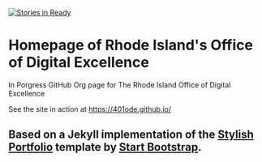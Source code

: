 [![Stories in Ready](https://badge.waffle.io/401ode/401ode.github.io.png?label=ready&title=Ready)](https://waffle.io/401ode/401ode.github.io)
# Homepage of Rhode Island's Office of Digital Excellence

In Porgress GitHub Org page for The Rhode Island Office of Digital Excellence

See the site in action at https://401ode.github.io/

## Based on a Jekyll implementation of the [Stylish Portfolio](http://startbootstrap.com/template-overviews/stylish-portfolio/) template by [Start Bootstrap](http://startbootstrap.com/).